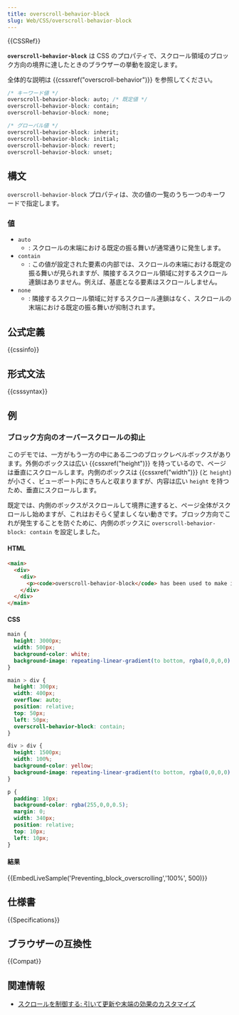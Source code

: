 ```yaml
---
title: overscroll-behavior-block
slug: Web/CSS/overscroll-behavior-block
---
```


{{CSSRef}}

**`overscroll-behavior-block`** は CSS のプロパティで、スクロール領域のブロック方向の境界に達したときのブラウザーの挙動を設定します。

全体的な説明は {{cssxref("overscroll-behavior")}} を参照してください。

```css
/* キーワード値 */
overscroll-behavior-block: auto; /* 既定値 */
overscroll-behavior-block: contain;
overscroll-behavior-block: none;

/* グローバル値 */
overscroll-behavior-block: inherit;
overscroll-behavior-block: initial;
overscroll-behavior-block: revert;
overscroll-behavior-block: unset;
```

## 構文

`overscroll-behavior-block` プロパティは、次の値の一覧のうち一つのキーワードで指定します。

### 値

- `auto`
  - : スクロールの末端における既定の振る舞いが通常通りに発生します。
- `contain`
  - : この値が設定された要素の内部では、スクロールの末端における既定の振る舞いが見られますが、隣接するスクロール領域に対するスクロール連鎖はありません。例えば、基底となる要素はスクロールしません。
- `none`
  - : 隣接するスクロール領域に対するスクロール連鎖はなく、スクロールの末端における既定の振る舞いが抑制されます。

## 公式定義

{{cssinfo}}

## 形式文法

{{csssyntax}}

## 例

<h3 id="Preventing_block_overscrolling">ブロック方向のオーバースクロールの抑止</h3>

このデモでは、一方がもう一方の中にある二つのブロックレベルボックスがあります。外側のボックスは広い {{cssxref("height")}} を持っているので、ページは垂直にスクロールします。内側のボックスは {{cssxref("width")}} (と `height`) が小さく、ビューポート内にきちんと収まりますが、内容は広い `height` を持つため、垂直にスクロールします。

既定では、内側のボックスがスクロールして境界に達すると、ページ全体がスクロールし始めますが、これはおそらく望ましくない動きです。ブロック方向でこれが発生することを防ぐために、内側のボックスに `overscroll-behavior-block: contain` を設定しました。

#### HTML

```html
<main>
  <div>
    <div>
      <p><code>overscroll-behavior-block</code> has been used to make it so that when the scroll boundaries of the yellow inner box are reached, the whole page does not begin to scroll.</p>
    </div>
  </div>
</main>
```

#### CSS

```css
main {
  height: 3000px;
  width: 500px;
  background-color: white;
  background-image: repeating-linear-gradient(to bottom, rgba(0,0,0,0) 0px, rgba(0,0,0,0) 19px, rgba(0,0,0,0.5) 20px);
}

main > div {
  height: 300px;
  width: 400px;
  overflow: auto;
  position: relative;
  top: 50px;
  left: 50px;
  overscroll-behavior-block: contain;
}

div > div {
  height: 1500px;
  width: 100%;
  background-color: yellow;
  background-image: repeating-linear-gradient(to bottom, rgba(0,0,0,0) 0px, rgba(0,0,0,0) 19px, rgba(0,0,0,0.5) 20px);
}

p {
  padding: 10px;
  background-color: rgba(255,0,0,0.5);
  margin: 0;
  width: 340px;
  position: relative;
  top: 10px;
  left: 10px;
}
```

#### 結果

{{EmbedLiveSample('Preventing_block_overscrolling','100%', 500)}}

## 仕様書

{{Specifications}}

## ブラウザーの互換性

{{Compat}}

## 関連情報

- [スクロールを制御する: 引いて更新や末端の効果のカスタマイズ](https://developers.google.com/web/updates/2017/11/overscroll-behavior#demo)
